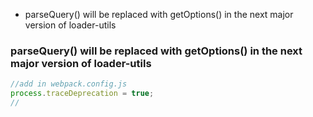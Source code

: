 - parseQuery() will be replaced with getOptions() in the next major version of loader-utils


### parseQuery() will be replaced with getOptions() in the next major version of loader-utils

```javascript
//add in webpack.config.js
process.traceDeprecation = true;
//
